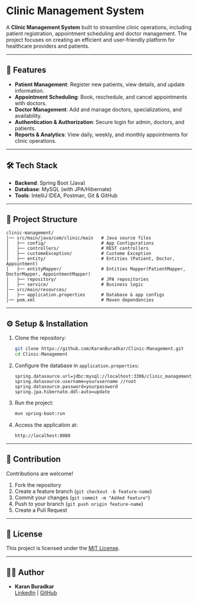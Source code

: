 
# Clinic Management System

A **Clinic Management System** built to streamline clinic operations, including patient registration, appointment scheduling and doctor management. The project focuses on creating an efficient and user-friendly platform for healthcare providers and patients.

---

## 🚀 Features

- **Patient Management**: Register new patients, view details, and update information.
- **Appointment Scheduling**: Book, reschedule, and cancel appointments with doctors.
- **Doctor Management**: Add and manage doctors, specializations, and availability.
- **Authentication & Authorization**: Secure login for admin, doctors, and patients.
- **Reports & Analytics**: View daily, weekly, and monthly appointments for clinic operations.

---

## 🛠️ Tech Stack

- **Backend**: Spring Boot (Java)
- **Database**: MySQL (with JPA/Hibernate)
- **Tools**: IntelliJ IDEA, Postman, Git & GitHub

---

## 📂 Project Structure

```
clinic-management/
│── src/main/java/com/clinic/main   # Java source files
│   ├── config/                     # App Configurations
│   ├── controllers/                # REST controllers
│   ├── customeException/           # Custome Exception
│   ├── entity/                     # Entities (Patient, Doctor, Appointment)
│   ├── entityMapper/               # Entities Mapper(PatientMapper, DoctorMapper, AppointmentMapper)
│   ├── repository/                 # JPA repositories
│   ├── service/                    # Business logic
│── src/main/resources/             
│   ├── application.properties      # Database & app configs
│── pom.xml                         # Maven dependencies
```

---

## ⚙️ Setup & Installation

1. Clone the repository:
   ```bash
   git clone https://github.com/KaranBuradkar/Clinic-Management.git
   cd Clinic-Management
   ```

2. Configure the database in `application.properties`:
   ```properties
   spring.datasource.url=jdbc:mysql://localhost:3306/clinic_management_db
   spring.datasource.username=yourusername //root
   spring.datasource.password=yourpassword
   spring.jpa.hibernate.ddl-auto=update
   ```

3. Run the project:
   ```bash
   mvn spring-boot:run
   ```

4. Access the application at:
   ```
   http://localhost:8080
   ```

---

## 🤝 Contribution

Contributions are welcome!
1. Fork the repository
2. Create a feature branch (`git checkout -b feature-name`)
3. Commit your changes (`git commit -m "Added feature"`)
4. Push to your branch (`git push origin feature-name`)
5. Create a Pull Request

---

## 📜 License

This project is licensed under the 
[MIT License](LICENSE).

---

## 👨‍💻 Author

- **Karan Buradkar**  
  [LinkedIn](https://linkedin.com/in/karan-buradkar-70361a258) | [GitHub](https://github.com/KaranBuradkar)